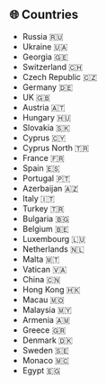 ## 🌐 Countries 
* Russia 🇷🇺
* Ukraine 🇺🇦
* Georgia 🇬🇪
* Switzerland 🇨🇭
* Czech Republic 🇨🇿 
* Germany 🇩🇪 
* UK 🇬🇧 
* Austria 🇦🇹 
* Hungary 🇭🇺 
* Slovakia 🇸🇰 
* Cyprus 🇨🇾 
* Cyprus North 🇹🇷 
* France 🇫🇷 
* Spain 🇪🇸 
* Portugal 🇵🇹 
* Azerbaijan 🇦🇿 
* Italy 🇮🇹 
* Turkey 🇹🇷 
* Bulgaria 🇧🇬 
* Belgium 🇧🇪 
* Luxembourg 🇱🇺 
* Netherlands 🇳🇱 
* Malta 🇲🇹 
* Vatican 🇻🇦 
* China 🇨🇳 
* Hong Kong 🇭🇰 
* Macau 🇲🇴
* Malaysia 🇲🇾 
* Armenia 🇦🇲 
* Greece 🇬🇷 
* Denmark 🇩🇰 
* Sweden 🇸🇪 
* Monaco 🇲🇨
* Egypt 🇪🇬
